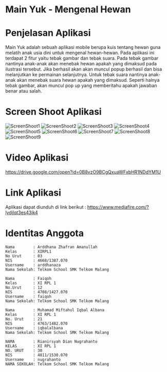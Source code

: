 # Main Yuk - Mengenal Hewan

# Penjelasan Aplikasi
  Main Yuk adalah sebuah aplikasi mobile berupa kuis tentang hewan guna melatih anak usia dini untuk mengenal hewan-hewan. Pada aplikasi ini
  terdapat 2 fitur yaitu tebak gambar dan tebak suara. Pada tebak gambar nantinya anak-anak akan menebak hewan apakah yang dimaksud pada ilustrasi tersebut. Jika berhasil akan akan muncul popup berhasil dan bisa melanjutkan ke permainan selanjutnya.
  Untuk tebak suara nantinya anak-anak akan menebak suara hewan apakah yang dimaksud. Seperti halnya tebak gambar, akan muncul pop up yang memberitahu apakah jawaban benar atau salah.
  
# Screen Shoot Aplikasi
 ![ScreenShoot1](https://docs.google.com/uc?id=0B8vzO9BCgQxuSWtsd2REbTVTcVk)
 ![ScreenShoot2](https://docs.google.com/uc?id=0B8vzO9BCgQxuZ1hXY0RjNGpGZTA)
 ![ScreenShoot3](https://docs.google.com/uc?id=0B8vzO9BCgQxuOGozeGJpTVNFSTg)
 ![ScreenShoot4](https://docs.google.com/uc?id=0B8vzO9BCgQxuVFpkZmNUWTVfQU0)
 ![ScreenShoot5](https://docs.google.com/uc?id=0B8vzO9BCgQxuZXVVQjYtLWQwd1U)
 ![ScreenShoot6](https://docs.google.com/uc?id=0B8vzO9BCgQxuR3ZaSll6WExjczg)
 ![ScreenShoot7](https://docs.google.com/uc?id=0B8vzO9BCgQxuaWUxOXRaUXdiRUE)
 ![ScreenShoot8](https://docs.google.com/uc?id=0B8vzO9BCgQxuZXpESTE2T0RRcU0)
 ![ScreenShoot9](https://docs.google.com/uc?id=0B8vzO9BCgQxuZ3Z3eGd0b2pMVmM)

# Video Aplikasi
https://drive.google.com/open?id=0B8vzO9BCgQxuaWFxbHR1NDdYM1U

# Link Aplikasi
Aplikasi dapat diunduh di link berikut : https://www.mediafire.com/?lydjlqt3es43jk4

# Identitas Anggota
    Nama        : Arddhana Zhafran Amanullah
    Kelas       : XIRPL1
    No Urut     : 03
    NIS         : 4668/1387.070
    Username    : arddhanaza
    Nama Sekolah: Telkom School SMK Telkom Malang
  
    Nama        : Faiqoh
    Kelas       : XI RPL 1
    No.Urut     : 12
    NIS         : 4708/1427.070
    Username    : faiqoh
    Nama Sekolah: Telkom School SMK Telkom Malang
        
    Nama        : Muhamad Miftahul Iqbal Albana
    Kelas       : XI RPL 1
    No. Urut    : 21
    NIS         : 4763/1482.070
    Username    : iqbalalbana
    Nama Sekolah: Telkom School SMK Telkom Malang

    NAMA        : Rianirsyah Dian Nugrahanto
    KELAS       : XI RPL 1
    NO. URUT    : 30
    NIS         : 4811/1530.070
    Username    : nugrahanto
    NAMA SEKOLAH: Telkom School SMK Telkom Malang


 
